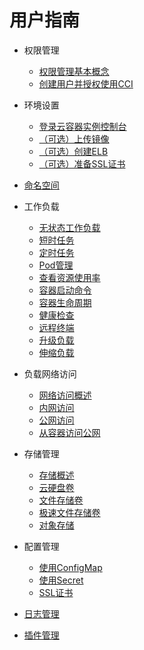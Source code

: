 # 用户指南

-   权限管理
    -   [权限管理基本概念](权限管理基本概念.md)
    -   [创建用户并授权使用CCI](创建用户并授权使用CCI.md)

-   环境设置
    -   [登录云容器实例控制台](登录云容器实例控制台.md)
    -   [（可选）上传镜像](（可选）上传镜像.md)
    -   [（可选）创建ELB](（可选）创建ELB.md)
    -   [（可选）准备SSL证书](（可选）准备SSL证书.md)

-   [命名空间](命名空间.md)
-   工作负载
    -   [无状态工作负载](无状态工作负载.md)
    -   [短时任务](短时任务.md)
    -   [定时任务](定时任务.md)
    -   [Pod管理](Pod管理.md)
    -   [查看资源使用率](查看资源使用率.md)
    -   [容器启动命令](容器启动命令.md)
    -   [容器生命周期](容器生命周期.md)
    -   [健康检查](健康检查.md)
    -   [远程终端](远程终端.md)
    -   [升级负载](升级负载.md)
    -   [伸缩负载](伸缩负载.md)

-   负载网络访问
    -   [网络访问概述](网络访问概述.md)
    -   [内网访问](内网访问.md)
    -   [公网访问](公网访问.md)
    -   [从容器访问公网](从容器访问公网.md)

-   存储管理
    -   [存储概述](存储概述.md)
    -   [云硬盘卷](云硬盘卷.md)
    -   [文件存储卷](文件存储卷.md)
    -   [极速文件存储卷](极速文件存储卷.md)
    -   [对象存储](对象存储.md)

-   配置管理
    -   [使用ConfigMap](使用ConfigMap.md)
    -   [使用Secret](使用Secret.md)
    -   [SSL证书](SSL证书.md)

-   [日志管理](日志管理.md)
-   [插件管理](插件管理.md)

